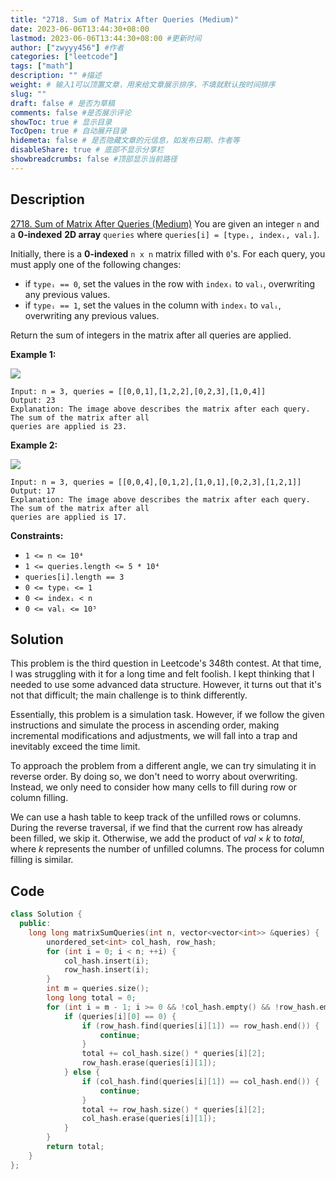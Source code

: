```yaml
---
title: "2718. Sum of Matrix After Queries (Medium)"
date: 2023-06-06T13:44:30+08:00
lastmod: 2023-06-06T13:44:30+08:00 #更新时间
author: ["zwyyy456"] #作者
categories: ["leetcode"]
tags: ["math"]
description: "" #描述
weight: # 输入1可以顶置文章，用来给文章展示排序，不填就默认按时间排序
slug: ""
draft: false # 是否为草稿
comments: false #是否展示评论
showToc: true # 显示目录
TocOpen: true # 自动展开目录
hidemeta: false # 是否隐藏文章的元信息，如发布日期、作者等
disableShare: true # 底部不显示分享栏
showbreadcrumbs: false #顶部显示当前路径
---
```

## Description
[2718. Sum of Matrix After Queries (Medium)](https://leetcode.com/problems/sum-of-matrix-after-queries/)
You are given an integer `n` and a **0-indexed** **2D array** `queries` where `queries[i] = [typeᵢ,
indexᵢ, valᵢ]`.

Initially, there is a **0-indexed** `n x n` matrix filled with `0`'s. For each query, you must apply
one of the following changes:

- if `typeᵢ == 0`, set the values in the row with `indexᵢ` to `valᵢ`, overwriting any previous
values.
- if `typeᵢ == 1`, set the values in the column with `indexᵢ` to `valᵢ`, overwriting any previous
values.

Return the sum of integers in the matrix after all queries are applied.

**Example 1:**

![](https://pic-upyun.zwyyy456.tech/smms/2023-12-26-065318.png)

```
Input: n = 3, queries = [[0,0,1],[1,2,2],[0,2,3],[1,0,4]]
Output: 23
Explanation: The image above describes the matrix after each query. The sum of the matrix after all
queries are applied is 23.

```

**Example 2:**

![](https://pic-upyun.zwyyy456.tech/smms/2023-12-26-065319.png)

```
Input: n = 3, queries = [[0,0,4],[0,1,2],[1,0,1],[0,2,3],[1,2,1]]
Output: 17
Explanation: The image above describes the matrix after each query. The sum of the matrix after all
queries are applied is 17.

```

**Constraints:**

- `1 <= n <= 10⁴`
- `1 <= queries.length <= 5 * 10⁴`
- `queries[i].length == 3`
- `0 <= typeᵢ <= 1`
- `0 <= indexᵢ < n`
- `0 <= valᵢ <= 10⁵`

## Solution
This problem is the third question in Leetcode's 348th contest. At that time, I was struggling with it for a long time and felt foolish. I kept thinking that I needed to use some advanced data structure. However, it turns out that it's not that difficult; the main challenge is to think differently.

Essentially, this problem is a simulation task. However, if we follow the given instructions and simulate the process in ascending order, making incremental modifications and adjustments, we will fall into a trap and inevitably exceed the time limit.

To approach the problem from a different angle, we can try simulating it in reverse order. By doing so, we don't need to worry about overwriting. Instead, we only need to consider how many cells to fill during row or column filling.

We can use a hash table to keep track of the unfilled rows or columns. During the reverse traversal, if we find that the current row has already been filled, we skip it. Otherwise, we add the product of $val \times k$ to $total$, where $k$ represents the number of unfilled columns. The process for column filling is similar.

## Code
```cpp
class Solution {
  public:
    long long matrixSumQueries(int n, vector<vector<int>> &queries) {
        unordered_set<int> col_hash, row_hash;
        for (int i = 0; i < n; ++i) {
            col_hash.insert(i);
            row_hash.insert(i);
        }
        int m = queries.size();
        long long total = 0;
        for (int i = m - 1; i >= 0 && !col_hash.empty() && !row_hash.empty(); --i) {
            if (queries[i][0] == 0) {
                if (row_hash.find(queries[i][1]) == row_hash.end()) {
                    continue;
                }
                total += col_hash.size() * queries[i][2];
                row_hash.erase(queries[i][1]);
            } else {
                if (col_hash.find(queries[i][1]) == col_hash.end()) {
                    continue;
                }
                total += row_hash.size() * queries[i][2];
                col_hash.erase(queries[i][1]);
            }
        }
        return total;
    }
};
```



